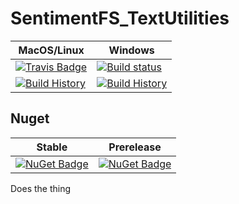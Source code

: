 # SentimentFS_TextUtilities

MacOS/Linux | Windows
--- | ---
[![Travis Badge](https://travis-ci.org/SentimentFS/SentimentFS_TextUtilities.svg?branch=master)](https://travis-ci.org/SentimentFS/SentimentFS_TextUtilities) | [![Build status](https://ci.appveyor.com/api/projects/status/github/SentimentFS/SentimentFS_TextUtilities?svg=true)](https://ci.appveyor.com/project/SentimentFS/SentimentFS_TextUtilities)
[![Build History](https://buildstats.info/travisci/chart/SentimentFS/SentimentFS_TextUtilities)](https://travis-ci.org/SentimentFS/SentimentFS_TextUtilities/builds) | [![Build History](https://buildstats.info/appveyor/chart/SentimentFS/SentimentFS_TextUtilities)](https://ci.appveyor.com/project/SentimentFS/SentimentFS_TextUtilities)  


## Nuget 

Stable | Prerelease
--- | ---
[![NuGet Badge](https://buildstats.info/nuget/SentimentFS_TextUtilities)](https://www.nuget.org/packages/SentimentFS_TextUtilities/) | [![NuGet Badge](https://buildstats.info/nuget/SentimentFS_TextUtilities?includePreReleases=true)](https://www.nuget.org/packages/SentimentFS_TextUtilities/)



Does the thing
